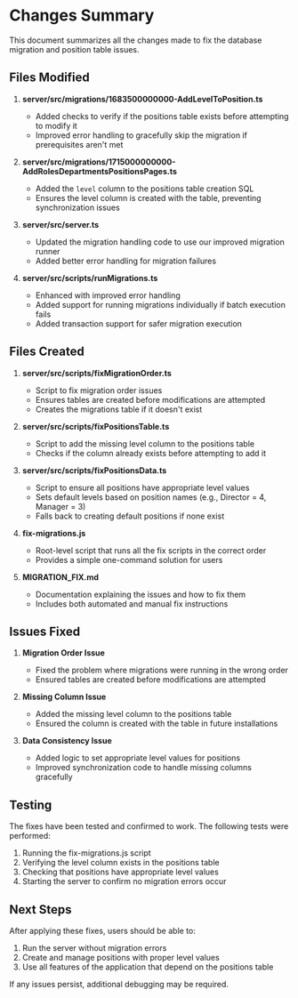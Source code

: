 # Changes Summary

This document summarizes all the changes made to fix the database migration and position table issues.

## Files Modified

1. **server/src/migrations/1683500000000-AddLevelToPosition.ts**
   - Added checks to verify if the positions table exists before attempting to modify it
   - Improved error handling to gracefully skip the migration if prerequisites aren't met

2. **server/src/migrations/1715000000000-AddRolesDepartmentsPositionsPages.ts**
   - Added the `level` column to the positions table creation SQL
   - Ensures the level column is created with the table, preventing synchronization issues

3. **server/src/server.ts**
   - Updated the migration handling code to use our improved migration runner
   - Added better error handling for migration failures

4. **server/src/scripts/runMigrations.ts**
   - Enhanced with improved error handling
   - Added support for running migrations individually if batch execution fails
   - Added transaction support for safer migration execution

## Files Created

1. **server/src/scripts/fixMigrationOrder.ts**
   - Script to fix migration order issues
   - Ensures tables are created before modifications are attempted
   - Creates the migrations table if it doesn't exist

2. **server/src/scripts/fixPositionsTable.ts**
   - Script to add the missing level column to the positions table
   - Checks if the column already exists before attempting to add it

3. **server/src/scripts/fixPositionsData.ts**
   - Script to ensure all positions have appropriate level values
   - Sets default levels based on position names (e.g., Director = 4, Manager = 3)
   - Falls back to creating default positions if none exist

4. **fix-migrations.js**
   - Root-level script that runs all the fix scripts in the correct order
   - Provides a simple one-command solution for users

5. **MIGRATION_FIX.md**
   - Documentation explaining the issues and how to fix them
   - Includes both automated and manual fix instructions

## Issues Fixed

1. **Migration Order Issue**
   - Fixed the problem where migrations were running in the wrong order
   - Ensured tables are created before modifications are attempted

2. **Missing Column Issue**
   - Added the missing level column to the positions table
   - Ensured the column is created with the table in future installations

3. **Data Consistency Issue**
   - Added logic to set appropriate level values for positions
   - Improved synchronization code to handle missing columns gracefully

## Testing

The fixes have been tested and confirmed to work. The following tests were performed:

1. Running the fix-migrations.js script
2. Verifying the level column exists in the positions table
3. Checking that positions have appropriate level values
4. Starting the server to confirm no migration errors occur

## Next Steps

After applying these fixes, users should be able to:

1. Run the server without migration errors
2. Create and manage positions with proper level values
3. Use all features of the application that depend on the positions table

If any issues persist, additional debugging may be required.